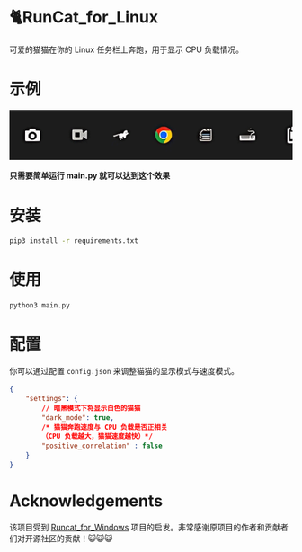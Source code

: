 # 🐈RunCat_for_Linux

可爱的猫猫在你的 Linux 任务栏上奔跑，用于显示 CPU 负载情况。

# 示例

![Demo](/resources/demo.gif)  

**只需要简单运行 main.py 就可以达到这个效果**

# 安装

```bash
pip3 install -r requirements.txt
```

# 使用

```bash
python3 main.py
```

# 配置

你可以通过配置 `config.json` 来调整猫猫的显示模式与速度模式。

```json
{
    "settings": {
        // 暗黑模式下将显示白色的猫猫
        "dark_mode": true,
        /* 猫猫奔跑速度与 CPU 负载是否正相关
        （CPU 负载越大，猫猫速度越快）*/
        "positive_correlation" : false
    }
}
```

# Acknowledgements

该项目受到 [Runcat_for_Windows](https://github.com/Kyome22/RunCat_for_windows) 项目的启发。非常感谢原项目的作者和贡献者们对开源社区的贡献！😺😺😺
